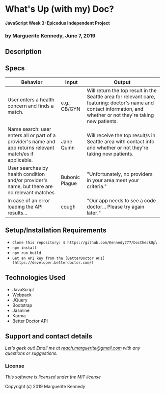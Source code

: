 # What's Up (with my) Doc? 

#### JavaScript Week 3: Epicodus Independent Project

### **by Marguerite Kennedy, June 7, 2019**

## Description

## Specs 

| Behavior | Input | Output |
|----------|-------|--------|
| User enters a health concern and finds a match. | e.g., OB/GYN | Will return the top result in the Seattle area for relevant care, featuring: doctor's name and contact information, and whether or not they're taking new patients. |
| Name search: user enters all or part of a provider's name and app returns relevant match/es if applicable. | Jane Quinn | Will receive the top result/s in Seattle area with contact info and whether or not they're taking new patients. |
| User searches by health condition and/or provider's name, but there are no relevant matches | Bubonic Plague | "Unfortunately, no providers in your area meet your criteria." |
| In case of an error loading the API results... | cough | "Our app needs to see a code doctor... Please try again later." |


## Setup/Installation Requirements

* `Clone this repository: $ https://github.com/Kennedy777/DocCheckUp`\
* `npm install`
* `npm run build`
* `Get an API key from the [BetterDoctor API](https://developer.betterdoctor.com/)`


## Technologies Used 
  * JavaScript
  * Webpack
  * JQuery
  * Bootstrap
  * Jasmine
  * Karma
  * Better Doctor API

## Support and contact details

_Let's geek out! Email me at reach.marguerite@gmail.com with any questions or suggestions._

### License

*This software is licensed under the MIT license*

Copyright (c) 2019 Marguerite Kennedy
